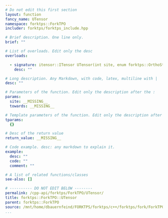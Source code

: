 ```yaml
---
# Do not edit this first section
layout: function
fancy_name: UTensor
namespace: forktps::ForkTPO
includer: forktps/forktps_include.hpp

# Brief description. One line only.
brief: ""

# List of overloads. Edit only the desc
overloads:

  - signature: itensor::ITensor UTensor(int site, enum forktps::OrthoState towards) const
    desc: ""

# Long description. Any Markdown, with code, latex, multiline with |
desc: ""

# Parameters of the function. Edit only the description after the :
params:
  site: __MISSING__
  towards: __MISSING__

# Template parameters of the function. Edit only the description after the :
tparams:
  {}

# Desc of the return value
return_value: __MISSING__

# Code example. desc: any markdown to explain it.
example:
  desc: ""
  code: ""
  comment: ""

# A list of related functions/classes
see-also: []

# ---------- DO NOT EDIT BELOW --------
permalink: /cpp-api/forktps/ForkTPO/UTensor/
title: forktps::ForkTPO::UTensor
parent: forktps::ForkTPO
source: /mnt/home/dbauernfeind/FORKTPS/forktps/c++/forktps/fork/ForkTPO.hpp
...
```


